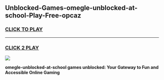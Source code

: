 
## Unblocked-Games-omegle-unblocked-at-school-Play-Free-opcaz
<h3>
<a href="https://premium76.site?title=omegle-unblocked-at-school&ref=19M">CLICK TO PLAY</a></h3>
<hr>

<h3>
<a href="https://premium76.site?title=omegle-unblocked-at-school&ref=19M">CLICK 2 PLAY</a>
  
</h3>

<a href="https://premium76.site?title=omegle-unblocked-at-school&ref=19M"><img src="https://clearcache.store/games.png"></a>


**omegle-unblocked-at-school games unblocked: Your Gateway to Fun and Accessible Online Gaming**
